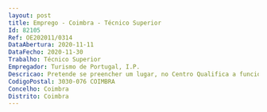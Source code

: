 ```yaml
--- 
layout: post
title: Emprego - Coimbra - Técnico Superior
Id: 82105
Ref: OE202011/0314
DataAbertura: 2020-11-11
DataFecho: 2020-11-30
Trabalho: Técnico Superior
Empregador: Turismo de Portugal, I.P.
Descricao: Pretende se preencher um lugar, no Centro Qualifica a funcionar na Escola de Hotelaria e Turismo de Coimbra, um técnico de orientação, reconhecimento e validação de competências, responsável pelas etapas de acolhimento, diagnóstico, informação e orientação, encaminhamento e pela condução dos processos de reconhecimento, validação e certificação de competências, conforme descrito no artigo 8.º da Portaria n.º 232 2016 de 29 de agosto.
CodigoPostal: 3030-076 COIMBRA
Concelho: Coimbra
Distrito: Coimbra
--- 
```

